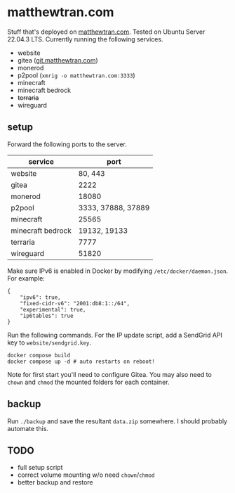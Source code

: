 # matthewtran.com

Stuff that's deployed on [matthewtran.com](http://matthewtran.com). Tested on Ubuntu Server 22.04.3 LTS. Currently running the following services.

- website
- gitea ([git.matthewtran.com](https://git.matthewtran.com))
- monerod
- p2pool (`xmrig -o matthewtran.com:3333`)
- minecraft
- minecraft bedrock
- ~~terraria~~
- wireguard

## setup

Forward the following ports to the server.

| service           | port               |
|-------------------|--------------------|
| website           | 80, 443            |
| gitea             | 2222               |
| monerod           | 18080              |
| p2pool            | 3333, 37888, 37889 |
| minecraft         | 25565              |
| minecraft bedrock | 19132, 19133       |
| terraria          | 7777               |
| wireguard         | 51820              |

Make sure IPv6 is enabled in Docker by modifying `/etc/docker/daemon.json`. For example:

```
{
    "ipv6": true,
    "fixed-cidr-v6": "2001:db8:1::/64",
    "experimental": true,
    "ip6tables": true
}
```

Run the following commands. For the IP update script, add a SendGrid API key to `website/sendgrid.key`.

```
docker compose build
docker compose up -d # auto restarts on reboot!
```

Note for first start you'll need to configure Gitea. You may also need to `chown` and `chmod` the mounted folders for each container.

## backup

Run `./backup` and save the resultant `data.zip` somewhere. I should probably automate this.

## TODO

- full setup script
- correct volume mounting w/o need `chown`/`chmod`
- better backup and restore
